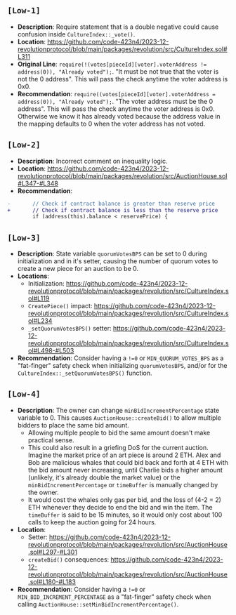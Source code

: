 ## `[Low-1]`

* **Description**: Require statement that is a double negative could cause confusion inside `CultureIndex::_vote()`.
* **Location**: https://github.com/code-423n4/2023-12-revolutionprotocol/blob/main/packages/revolution/src/CultureIndex.sol#L311
* **Original Line**: `require(!(votes[pieceId][voter].voterAddress != address(0)), "Already voted");`. "It must be not true that the voter is not the 0 address". This will pass the check anytime the voter address is 0x0.
* **Recommendation**: `require((votes[pieceId][voter].voterAddress = address(0)), "Already voted");`. "The voter address must be the 0 address". This will pass the check anytime the voter address is 0x0. Otherwise we know it has already voted because the address value in the mapping defaults to 0 when the voter address has not voted.

## `[Low-2]`

* **Description**: Incorrect comment on inequality logic.
* **Location**: https://github.com/code-423n4/2023-12-revolutionprotocol/blob/main/packages/revolution/src/AuctionHouse.sol#L347-#L348
* **Recommendation**: 
```diff
-       // Check if contract balance is greater than reserve price
+       // Check if contract balance is less than the reserve price
        if (address(this).balance < reservePrice) {
```

## `[Low-3]`

* **Description**: State variable `quorumVotesBPS` can be set to 0 during initialization and in it's setter, causing the number of quorum votes to create a new piece for an auction to be 0.
* **Locations**: 
	* Initialization: https://github.com/code-423n4/2023-12-revolutionprotocol/blob/main/packages/revolution/src/CultureIndex.sol#L119
	* `CreatePiece()` impact: https://github.com/code-423n4/2023-12-revolutionprotocol/blob/main/packages/revolution/src/CultureIndex.sol#L234
	* `_setQuorumVotesBPS()` setter: https://github.com/code-423n4/2023-12-revolutionprotocol/blob/main/packages/revolution/src/CultureIndex.sol#L498-#L503
* **Recommendation**: Consider having a `!=0` or `MIN_QUORUM_VOTES_BPS` as a "fat-finger" safety check when initializing `quorumVotesBPS`, and/or for the `CultureIndex::_setQuorumVotesBPS()` function.


## `[Low-4]`

* **Description**: The owner can change `minBidIncrementPercentage` state variable to 0. This causes `AuctionHouse::createBid()` to allow multiple bidders to place the same bid amount. 
	* Allowing multiple people to bid the same amount doesn't make practical sense.  
	* This could also result in a griefing DoS for the current auction. Imagine the market price of an art piece is around 2 ETH. Alex and Bob are malicious whales that could bid back and forth at 4 ETH with the bid amount never increasing, until Charlie bids a higher amount (unlikely, it's already double the market value) or the `minBidIncrementPercentage` or `timeBuffer` is manually changed by the owner. 
	* It would cost the whales only gas per bid, and the loss of (4-2 = 2) ETH whenever they decide to end the bid and win the item. The `timeBuffer` is said to be 15 minutes, so it would only cost about 100 calls to keep the auction going for 24 hours.
* **Location**: 
	* Setter: https://github.com/code-423n4/2023-12-revolutionprotocol/blob/main/packages/revolution/src/AuctionHouse.sol#L297-#L301
	* `createBid()` consequences: https://github.com/code-423n4/2023-12-revolutionprotocol/blob/main/packages/revolution/src/AuctionHouse.sol#L180-#L183
* **Recommendation**: Consider having a `!=0` or `MIN_BID_INCREMENT_PERCENTAGE` as a "fat-finger" safety check when calling `AuctionHouse::setMinBidIncrementPercentage()`.
